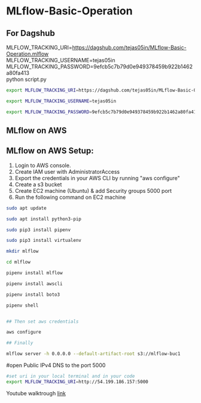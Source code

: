 # MLflow-Basic-Operation

## For Dagshub
MLFLOW_TRACKING_URI=https://dagshub.com/tejas05in/MLflow-Basic-Operation.mlflow \
MLFLOW_TRACKING_USERNAME=tejas05in \
MLFLOW_TRACKING_PASSWORD=9efcb5c7b79d0e949378459b922b1462a80fa413 \
python script.py

```bash
export MLFLOW_TRACKING_URI=https://dagshub.com/tejas05in/MLflow-Basic-Operation.mlflow

export MLFLOW_TRACKING_USERNAME=tejas05in

export MLFLOW_TRACKING_PASSWORD=9efcb5c7b79d0e949378459b922b1462a80fa413

```

## MLflow on AWS


## MLflow on AWS Setup:

1. Login to AWS console.
2. Create IAM user with AdministratorAccess
3. Export the credentials in your AWS CLI by running "aws configure"
4. Create a s3 bucket
5. Create EC2 machine (Ubuntu) & add Security groups 5000 port
6. Run the following command on EC2 machine

```bash
sudo apt update

sudo apt install python3-pip

sudo pip3 install pipenv

sudo pip3 install virtualenv

mkdir mlflow

cd mlflow

pipenv install mlflow

pipenv install awscli

pipenv install boto3

pipenv shell


## Then set aws credentials

aws configure

## Finally 

mlflow server -h 0.0.0.0 --default-artifact-root s3://mlflow-buc1
```

#open Public IPv4 DNS to the port 5000

```bash
#set uri in your local terminal and in your code 
export MLFLOW_TRACKING_URI=http://54.199.186.157:5000
```
Youtube walktrough [link](https://www.youtube.com/watch?v=-NOIWzjJK-4)
